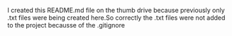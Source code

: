 I created this README.md file on the thumb drive because previously only .txt files were being created here.So correctly the .txt files were not added to the project becausse of the .gitignore
